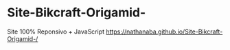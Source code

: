 # Site-Bikcraft-Origamid-
Site 100% Reponsivo + JavaScript
https://nathanaba.github.io/Site-Bikcraft-Origamid-/
